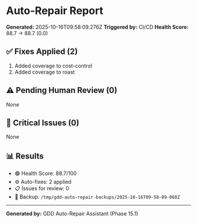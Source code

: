 # Auto-Repair Report

**Generated:** 2025-10-16T09:58:09.276Z
**Triggered by:** CI/CD
**Health Score:** 88.7 → 88.7 (0.0)

## ✅ Fixes Applied (2)

1. Added coverage to cost-control
2. Added coverage to roast

## ⚠️ Pending Human Review (0)

None

## 🔴 Critical Issues (0)

None

## 📊 Results

- 🟢 Health Score: 88.7/100
- ⚙️ Auto-fixes: 2 applied
- 📋 Issues for review: 0
- 💾 Backup: `/tmp/gdd-auto-repair-backups/2025-10-16T09-58-09-068Z`

---

**Generated by:** GDD Auto-Repair Assistant (Phase 15.1)
